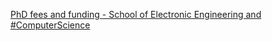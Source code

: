 [PhD fees and funding - School of Electronic Engineering and #ComputerScience](https://qi.tc/qi/115453)